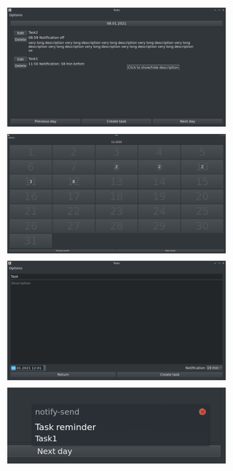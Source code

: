 ![](imgs/task_list.png)

![](imgs/monthly_view.png)

![](imgs/task_creation.png)

![](imgs/task_notification.png)